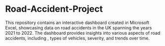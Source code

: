 # Road-Accident-Project
This repository contains an interactive dashboard created in Microsoft Excel, showcasing data on road accidents in the UK spanning the years 2021 to 2022. The dashboard provides insights into various aspects of road accidents, including , types of vehicles, severity, and trends over time.
